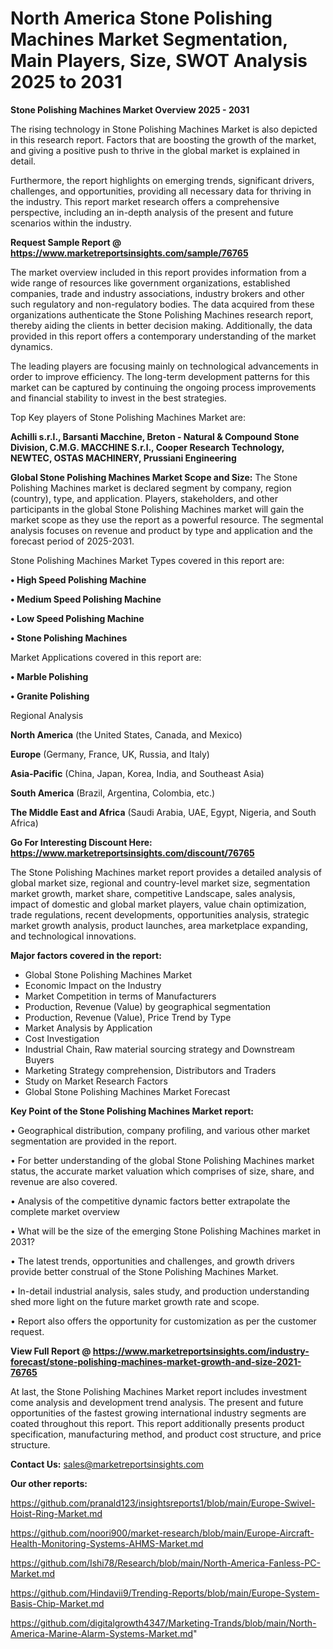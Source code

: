 # North America Stone Polishing Machines Market Segmentation, Main Players, Size, SWOT Analysis 2025 to 2031

<Strong> Stone Polishing Machines Market Overview 2025 - 2031</strong>

The rising technology in Stone Polishing Machines Market is also depicted in this research report. Factors that are boosting the growth of the market, and giving a positive push to thrive in the global market is explained in detail.

Furthermore, the report highlights on emerging trends, significant drivers, challenges, and opportunities, providing all necessary data for thriving in the industry. This report market research offers a comprehensive perspective, including an in-depth analysis of the present and future scenarios within the industry.

<strong>Request Sample Report @ <a href=https://www.marketreportsinsights.com/sample/76765>https://www.marketreportsinsights.com/sample/76765</a></strong>

The market overview included in this report provides information from a wide range of resources like government organizations, established companies, trade and industry associations, industry brokers and other such regulatory and non-regulatory bodies. The data acquired from these organizations authenticate the Stone Polishing Machines research report, thereby aiding the clients in better decision making. Additionally, the data provided in this report offers a contemporary understanding of the market dynamics.

The leading players are focusing mainly on technological advancements in order to improve efficiency. The long-term development patterns for this market can be captured by continuing the ongoing process improvements and financial stability to invest in the best strategies.

Top Key players of Stone Polishing Machines Market are:

<strong>Achilli s.r.l., Barsanti Macchine, Breton - Natural & Compound Stone Division, C.M.G. MACCHINE S.r.l., Cooper Research Technology, NEWTEC, OSTAS MACHINERY, Prussiani Engineering</strong>

<strong><b>Global Stone Polishing Machines Market Scope and Size:</b></strong>
The Stone Polishing Machines market is declared segment by company, region (country), type, and application. Players, stakeholders, and other participants in the global Stone Polishing Machines market will gain the market scope as they use the report as a powerful resource. The segmental analysis focuses on revenue and product by type and application and the forecast period of 2025-2031.

Stone Polishing Machines Market Types covered in this report are:

<strong>• High Speed Polishing Machine

• Medium Speed Polishing Machine

• Low Speed Polishing Machine

• Stone Polishing Machines</strong>

Market Applications covered in this report are:

<strong>• Marble Polishing

• Granite Polishing</strong> 

Regional Analysis

<strong>North America</strong> (the United States, Canada, and Mexico)

<strong>Europe</strong> (Germany, France, UK, Russia, and Italy)

<strong>Asia-Pacific</strong> (China, Japan, Korea, India, and Southeast Asia)

<strong>South America</strong> (Brazil, Argentina, Colombia, etc.)

<strong>The Middle East and Africa</strong> (Saudi Arabia, UAE, Egypt, Nigeria, and South Africa)

<strong>Go For Interesting Discount Here: <a href=https://www.marketreportsinsights.com/discount/76765>https://www.marketreportsinsights.com/discount/76765</a></strong>

The Stone Polishing Machines market report provides a detailed analysis of global market size, regional and country-level market size, segmentation market growth, market share, competitive Landscape, sales analysis, impact of domestic and global market players, value chain optimization, trade regulations, recent developments, opportunities analysis, strategic market growth analysis, product launches, area marketplace expanding, and technological innovations.

<strong><b>Major factors covered in the report:</b></strong>
<ul>
  <li>Global Stone Polishing Machines Market </li>
  <li>Economic Impact on the Industry</li>
  <li>Market Competition in terms of Manufacturers</li>
  <li>Production, Revenue (Value) by geographical segmentation</li>
  <li>Production, Revenue (Value), Price Trend by Type</li>
  <li>Market Analysis by Application</li>
  <li>Cost Investigation</li>
  <li>Industrial Chain, Raw material sourcing strategy and Downstream Buyers</li>
  <li>Marketing Strategy comprehension, Distributors and Traders</li>
  <li>Study on Market Research Factors</li>
  <li>Global Stone Polishing Machines Market Forecast</li>
</ul>

<strong><b>Key Point of the Stone Polishing Machines Market report:</b></strong>

• Geographical distribution, company profiling, and various other market segmentation are provided in the report.

• For better understanding of the global Stone Polishing Machines market status, the accurate market valuation which comprises of size, share, and revenue are also covered.

• Analysis of the competitive dynamic factors better extrapolate the complete market overview

• What will be the size of the emerging Stone Polishing Machines market in 2031?

• The latest trends, opportunities and challenges, and growth drivers provide better construal of the Stone Polishing Machines Market.

• In-detail industrial analysis, sales study, and production understanding shed more light on the future market growth rate and scope.

• Report also offers the opportunity for customization as per the customer request.

<strong><b>View Full Report @ <a href=https://www.marketreportsinsights.com/industry-forecast/stone-polishing-machines-market-growth-and-size-2021-76765>https://www.marketreportsinsights.com/industry-forecast/stone-polishing-machines-market-growth-and-size-2021-76765</a></b></strong>


At last, the Stone Polishing Machines Market report includes investment come analysis and development trend analysis. The present and future opportunities of the fastest growing international industry segments are coated throughout this report. This report additionally presents product specification, manufacturing method, and product cost structure, and price structure.

<strong>Contact Us:</strong>
sales@marketreportsinsights.com

<strong>Our other reports:</strong>

<a href=https://github.com/pranald123/insightsreports1/blob/main/Europe-Swivel-Hoist-Ring-Market.md>https://github.com/pranald123/insightsreports1/blob/main/Europe-Swivel-Hoist-Ring-Market.md</a>

<a href=https://github.com/noori900/market-research/blob/main/Europe-Aircraft-Health-Monitoring-Systems-AHMS-Market.md>https://github.com/noori900/market-research/blob/main/Europe-Aircraft-Health-Monitoring-Systems-AHMS-Market.md</a>

<a href=https://github.com/Ishi78/Research/blob/main/North-America-Fanless-PC-Market.md>https://github.com/Ishi78/Research/blob/main/North-America-Fanless-PC-Market.md</a>

<a href=https://github.com/Hindavii9/Trending-Reports/blob/main/Europe-System-Basis-Chip-Market.md>https://github.com/Hindavii9/Trending-Reports/blob/main/Europe-System-Basis-Chip-Market.md</a>

<a href=https://github.com/digitalgrowth4347/Marketing-Trands/blob/main/North-America-Marine-Alarm-Systems-Market.md>https://github.com/digitalgrowth4347/Marketing-Trands/blob/main/North-America-Marine-Alarm-Systems-Market.md</a>"
